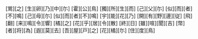 [鴬][之] [生][卵][乃][中][尓] [霍][公][鳥] [獨][所][生][而] [己][父][尓] [似][而][者][不][鳴] [己][母][尓] [似][而][者][不][鳴] [宇][能][花][乃] [開][有][野][邊][従] [飛][翻] [来][鳴][令][響] [橘][之] [花][乎][居][令][散] [終][日] [雖][喧][聞][吉] [幣][者][将][為] [遐][莫][去] [吾][屋][戸][之] [花][橘][尓] [住][度][鳥]
